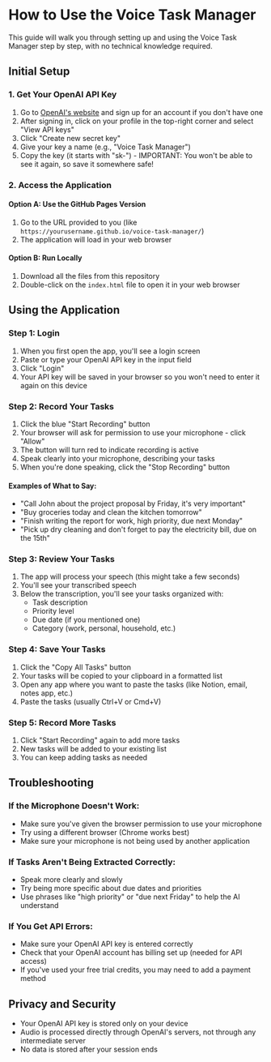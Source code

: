 # How to Use the Voice Task Manager

This guide will walk you through setting up and using the Voice Task Manager step by step, with no technical knowledge required.

## Initial Setup

### 1. Get Your OpenAI API Key

1. Go to [OpenAI's website](https://platform.openai.com/signup) and sign up for an account if you don't have one
2. After signing in, click on your profile in the top-right corner and select "View API keys"
3. Click "Create new secret key"
4. Give your key a name (e.g., "Voice Task Manager")
5. Copy the key (it starts with "sk-") - IMPORTANT: You won't be able to see it again, so save it somewhere safe!

### 2. Access the Application

#### Option A: Use the GitHub Pages Version
1. Go to the URL provided to you (like `https://yourusername.github.io/voice-task-manager/`)
2. The application will load in your web browser

#### Option B: Run Locally
1. Download all the files from this repository
2. Double-click on the `index.html` file to open it in your web browser

## Using the Application

### Step 1: Login

1. When you first open the app, you'll see a login screen
2. Paste or type your OpenAI API key in the input field
3. Click "Login"
4. Your API key will be saved in your browser so you won't need to enter it again on this device

### Step 2: Record Your Tasks

1. Click the blue "Start Recording" button
2. Your browser will ask for permission to use your microphone - click "Allow"
3. The button will turn red to indicate recording is active
4. Speak clearly into your microphone, describing your tasks
5. When you're done speaking, click the "Stop Recording" button

#### Examples of What to Say:
- "Call John about the project proposal by Friday, it's very important"
- "Buy groceries today and clean the kitchen tomorrow"
- "Finish writing the report for work, high priority, due next Monday"
- "Pick up dry cleaning and don't forget to pay the electricity bill, due on the 15th"

### Step 3: Review Your Tasks

1. The app will process your speech (this might take a few seconds)
2. You'll see your transcribed speech
3. Below the transcription, you'll see your tasks organized with:
   - Task description
   - Priority level
   - Due date (if you mentioned one)
   - Category (work, personal, household, etc.)

### Step 4: Save Your Tasks

1. Click the "Copy All Tasks" button
2. Your tasks will be copied to your clipboard in a formatted list
3. Open any app where you want to paste the tasks (like Notion, email, notes app, etc.)
4. Paste the tasks (usually Ctrl+V or Cmd+V)

### Step 5: Record More Tasks

1. Click "Start Recording" again to add more tasks
2. New tasks will be added to your existing list
3. You can keep adding tasks as needed

## Troubleshooting

### If the Microphone Doesn't Work:
- Make sure you've given the browser permission to use your microphone
- Try using a different browser (Chrome works best)
- Make sure your microphone is not being used by another application

### If Tasks Aren't Being Extracted Correctly:
- Speak more clearly and slowly
- Try being more specific about due dates and priorities
- Use phrases like "high priority" or "due next Friday" to help the AI understand

### If You Get API Errors:
- Make sure your OpenAI API key is entered correctly
- Check that your OpenAI account has billing set up (needed for API access)
- If you've used your free trial credits, you may need to add a payment method

## Privacy and Security

- Your OpenAI API key is stored only on your device
- Audio is processed directly through OpenAI's servers, not through any intermediate server
- No data is stored after your session ends 